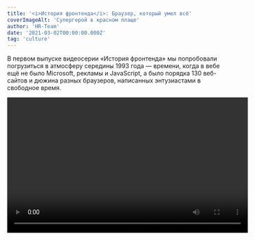 ```yaml
---
title: '<i>История фронтенда</i>: Браузер, который умел всё'
coverImageAlt: 'Супергерой в красном плаще'
author: 'HR-Team'
date: '2021-03-02T00:00:00.000Z'
tag: 'culture'
---
```


<Subtitle>В первом выпуске видеосерии «История фронтенда» мы попробовали погрузиться в атмосферу середины 1993 года — времени, когда в вебе ещё не было Microsoft, рекламы и JavaScript, а было порядка 130 веб-сайтов и дюжина разных браузеров, написанных энтузиастами в свободное время.</Subtitle>

<Video width="560" height="315">
    <iframe 
        width="100%"
        height="100%"
        src="https://www.youtube.com/embed/7nrDctGYOIk" 
        frameborder="0" 
        allow="accelerometer clipboard-write; encrypted-media; gyroscope; picture-in-picture" 
        allowfullscreen
    />
</Video>
<Caption size='l'>
    Этот пост — статья-компаньон к видеоролику об истории фронтенд-разработки. Если вы его ещё не смотрели, сделайте это <a href="https://www.youtube.com/watch?v=7nrDctGYOIk" target="_blank">сейчас</a>.
</Caption>

**М**ы выяснили, что некоторые из вещей, которые кажутся нам куда более поздним изобретением (например, таблицы стилей, встроенный в HTML-страницу JavaScript-код, вкладки, отображение PDF и многое другое), в начале 90-х не только обсуждались, но и были реализованы на практике. Мало того, оказалось, что рядом с корявым юным вебом процветал мир «офлайн-гипермедиа». И царил в нём HyperCard — система, где можно было создавать нечто вроде media-rich веб-сайтов, со сложнейшими встроенными скриптами и анимацией… только вот доступных лишь с местного носителя. Именно HyperCard вдохновил вундеркинда по имени Пэй-Юань Вэй создать такой же могучий гипермедиа-браузер со скриптами, только в Интернете. Но тут ошеломляющий успех браузера Mosaic похоронил всех конкурентов — и история веба пошла своим путём, снова вернувшись к подобным технологиям лишь в следующие 10 лет.

**Мы поподробнее расскажем о некоторых вопросах, затронутых в ролике, — а заодно приведём цитаты из источников и ссылки на интересные материалы.**


## Реконструкция двух первых браузеров: LMB и WWW

Внимательный зритель, возможно, обратил внимание на качественную эмуляцию в видео двух первых браузеров, разработанных в ЦЕРН — графического WorldWideWeb (позже его переименовали в Nexus, по понятным причинам) и текстового Line Mode Browser. Зачастую программы из того времени не то что сложно сэмулировать — их вообще уже не найти!

<Video width="560" height="315">
    <iframe 
        width="100%"
        height="100%"
        src="https://www.youtube.com/embed/3c3Rt6QbHDw?start=5" 
        frameborder="0" 
        allow="accelerometer clipboard-write; encrypted-media; gyroscope; picture-in-picture" 
        allowfullscreen
    />
</Video>
<Caption size='s'>
    Для сравнения — вот запись настоящего WorldWideWeb на «живом» NeXT Cube.
</Caption>

Это погружение в историю стало возможным благодаря проекту WorldWideWeb Rebuild Project, организованного в честь тридцатилетия первого браузера (а вместе с ним и Веба). В 2019 году <a href="https://worldwideweb.cern.ch/colophon/" target="_blank">десяток волонтёров-«хакеров»</a> (в классическом смысле) со всего мира съехались в Швейцарию, где за пять дней штурмовки и прототипирования воссоздали эти браузеры с помощью JavaScript и React — а вдобавок сопроводили их наглядной исторической справкой и другими плюшками (вроде <a href="https://worldwideweb.cern.ch/timeline/" target="_blank">анимированной инфографики</a>: на ней видно, как несколько технологических направлений пересеклись в 1990 году в той самой судьбоносной точке).

На сайтах двух подпроектов можно прочитать про <a href="https://worldwideweb.cern.ch/code/" target="_blank">приключения команды с исходниками</a> (спойлер: единственный сохранившийся образец не удалось скомпилировать), узнать, как они воссоздали <a href="https://worldwideweb.cern.ch/typography/" target="_blank">«пиксельную» Гельветику</a> в векторе и как реализовали <a href="https://line-mode.cern.ch/makingof/" target="_blank">посимвольный вывод</a> старого терминала (с помощью чёрного «занавеса», который приоткрывается по квадратику).

А здесь можно прочитать <a href="https://adactio.com/articles/15975" target="_blank">расшифровку доклада</a> этой рабочей группы, где они рассказывают об историческом контексте своего проекта и о трудностях, которые им пришлось преодолеть, а также осмысляют историю Веба.

## NeXT умер, но дело его живёт

Заслуживает внимания и сама машина, на которой Тиму Бернерсу-Ли удалось так быстро и сравнительно легко разработать свой браузер. Он сам это не раз отмечает — мол, именно благодаря простой и удобной экосистеме NeXTSTEP он смог быстро реализовать свою идею, не тратя драгоценное время на написание собственного интерфейса или текстового движка

<Quote 
    type='black'
    author="Тим Бернерс-Ли" 
    linkText="Записка о браузере WorldWideWeb" 
    linkHref="https://www.w3.org/People/Berners-Lee/WorldWideWeb.html"
>
  Я написал программу на компьютере NeXT. Это дало мне преимущество в виде замечательных инструментов — классная была среда в целом. По сути, я мог за пару месяцев сделать то, что пришлось бы делать около года на других платформах, потому что на NeXT многое уже было сделано за меня. Там был конструктор приложений, где можно было делать меню быстрее, чем ты их придумываешь. Были все компоненты, чтобы сделать WYSIWYG («что вижу, то и будет», то есть прямое редактирование текста на экране, как он будет печататься или выводиться) текстовый процессор. Мне оставалось лишь добавить гипертекст (добавив подкласс объекта Text)
</Quote>

Инструменты, о которых говорит Бернерс-Ли — это NeXTSTEP, программный комплекс, поставлявшийся вместе с компьютером NeXT. В него входила не только операционная система (имевшая собственное название, Mach) и приложения вроде часов, почтового клиента и органайзера, но и полный комплекс средств разработки ПО. Задумка была в том, что владелец компьютера NeXT мог разработать на нём абсолютно любые приложения для того же NeXT (об этом прямо сказано во вступлении к <a href="http://vtda.org/docs/computing/NeXT/NeXT%200.9-1.0%20Release%20Description.pdf" target="_blank">Release Notes</a> к версии 0.9–1.0 системы).

Для этого, кроме языка Objective-C, в NeXTSTEP были встроены разнообразные «киты»: например, конструктор интерфейса и модуль текстового процессора с редактором стилей и WYSIWYG-редактированием.


<Video width="560" height="315">
    <iframe 
        width="100%"
        height="100%"
        src="https://www.youtube.com/embed/J36lUowZn8A?start=36" 
        frameborder="0" 
        allow="accelerometer clipboard-write; encrypted-media; gyroscope; picture-in-picture" 
        allowfullscreen
    />
</Video>
<Caption size='s'>
    Стив Джобс задвигает речь про всесильность своего компьютера для телезрителей (в которой мудро не упоминает ни одно из его реальных преимуществ). Фигурирует скрипач.
</Caption>

Так как идеологом всей этой системы был Стив Джобс, её наработки никуда не пропали: наоборот, её ноги до сих пор торчат из самых последних версий macOS.

Например, самый базовый класс для создания текста в macOS до сих пор <a href="https://developer.apple.com/documentation/appkit/nstext" target="_blank">называется NSText</a> (так же назывался стилевой движок, использованный Бернерсом-Ли). А входит он… правильно, в класс <a href="https://developer.apple.com/documentation/appkit/nsview" target="_blank">NSView</a>. И так далее — приставку NS довольно часто можно обнаружить в документации для разработки под Mac. И преемственность не только внешняя: так, <a href="https://developer.apple.com/library/archive/documentation/TextFonts/Conceptual/CocoaTextArchitecture/Introduction/Introduction.html" target="_blank">Cocoa text system</a>, система работы с текстом macOS, <a href="https://en.wikipedia.org/wiki/Cocoa_text_system" target="_blank">произошла</a> напрямую от NSText (посредством <a href="https://en.wikipedia.org/wiki/OpenStep" target="_blank">OpenStep</a> — официальной адаптации NeXTSTEP к другим платформам, которая в итоге сама <a href="https://en.wikipedia.org/wiki/Rhapsody_(operating_system)" target="_blank">легла в основу</a> Mac OS X).

<Video width="560" height="315">
    <iframe 
        width="100%"
        height="100%"
        src="https://www.youtube.com/embed/0sOyuiPtlok" 
        frameborder="0" 
        allow="accelerometer clipboard-write; encrypted-media; gyroscope; picture-in-picture" 
        allowfullscreen
    />
</Video>

А вот подробное видеосравнение интерфейса и возможностей NeXTSTEP с современным macOS. Тут уже лес торчащих ног застилает горизонт: от <a href="https://upload.wikimedia.org/wikipedia/en/1/1d/NeXTSTEP_desktop.png" target="_blank">стандартных менюшек и «док-панели»</a> до встроенных в систему шахмат и словаря. В современном macOS даже <a href="https://www.youtube.com/watch?t=394&v=0sOyuiPtlok&feature=youtu.be&ab_channel=ComputerClan" target="_blank">сохранилась одна gif-анимация</a> из NeXTSTEP!

**Да, а ещё на машинах NeXT разработали Doom и Quake.**

<Img 
    src='/images/dont-resize/ru/frontend-history-the-browser-that-could-do-everything/obama/all.gif' 
    alt='Барак Обама дропает микрофон' 
    withOutProcessing
    align='left'
>

## Многообраузие–1993: почему ЦЕРН не участвовал?

Что имел в виду Кайю, когда говорил про эту эпоху «Мы хотели от браузеров большего»? Если процитировать точнее, то он выразился так:

<Quote 
    type='black'
>
  ...Вот так же и с Mosaic. Он был довольно дрянной —  но его легче было установить. И он сразу обошёл то, что мы пытались сделать, — он просто нас на корню убил в части браузеров! Потому что мы пытались сделать более сложные вещи с браузером, чем Mosaic. Вот вам пример, что порой лучшее решение задавливают — или оно появляется гораздо позже, потому что лёгкое решение… Ну, оно как вирус, растёт быстрее всех.
</Quote>

Звучит немного непонятно: кто такие «мы» и что эти «мы» пытались сделать?

<Img imageName='photo_1' alt='Фотография Бернерса-Ли и Кайю' align='left'/>

Ведь Бернерса-Ли и Кайю нет среди создателей тогдашних популярных графических браузеров. Да, Кайю в какой-то момент написал первый простенький браузер для Macintosh (Samba), но в остальном был скорее менеджером, опытным ЦЕРНовским бюрократом, улаживающим дела; а браузер Бернерса-Ли для NeXT (Nexus) так никуда и не портировали. 

То есть, если читать краткую версию истории Веба, всё выглядит так: изобретатели предложили стандарт, выложили базовый фреймворк, сделали Веб общественным достоянием (кстати, как раз в результате многомесячного бодания Кайю с юридическим отделом ЦЕРН) — а потом умыли руки и уступили сцену молодым.

На самом деле у Бернерса-Ли было крайне чёткое и масштабное видение Веба как проекта — и очень сильные мнения по поводу того, какими должны быть веб-сайты, серверы и браузеры. Он крайне хотел «рулить» развитием Веба и пытался это делать. 

Но увы, размер его команды никогда не превышал 3-4 человек: сам Тим, Кайю и по одному практиканту у каждого (именно таким студентом был Жан-Франсуа Грофф, который упоминался в видео, — он написал библиотеки libwww, на которых были построены почти все ранние браузеры). У них просто не было людей, времени и денег на разработку сложных продуктов. Да, ЦЕРН обладал уникальным интернет-оборудованием (он был центром первого в Европе <a href="https://cerncourier.com/a/gigabits-the-grid-and-the-guinness-book-of-records/" target="_blank">мегабитного</a> бэкбона, первым установил мегабитную связь с США, а в 1991 году пропускал через себя <a href="https://information-technology.web.cern.ch/sites/information-technology.web.cern.ch/files/02_The%20role%20of%20CERN%20is%20the%20Internet-v6-Timing%2010-Museum.pptx" target="_blank">80% мирового интернет-трафика</a>) — но Веб оставался личным проектом Бернерса-Ли (как бы побочным продуктом его деятельности по улучшению интранета ЦЕРН и созданию удобной адресной книги для сотрудников).

<Video width="560" height="315">
    <iframe 
        width="100%"
        height="100%"
        src="https://www.youtube.com/embed/sBkY5NG3tck" 
        frameborder="0" 
        allow="accelerometer clipboard-write; encrypted-media; gyroscope; picture-in-picture" 
        allowfullscreen
    />
</Video>
<Caption size='s'>
    В этом видео Жан-Франсуа Грофф рассказывает, как встроил в рабочий церновский NeXT «хак», который открыл доступ гостевым пользователям по телнету: так они могли впервые запустить браузер и скачать свой (специалисты по безопасности пробивают лоб рукой).
</Caption>

<Video width="560" height="315">
    <iframe 
        width="100%"
        height="100%"
        src="https://www.youtube.com/embed/rKaAVobE-3k?start=1562" 
        frameborder="0" 
        allow="accelerometer clipboard-write; encrypted-media; gyroscope; picture-in-picture" 
        allowfullscreen
    />
</Video>
<Caption size='s'>
    А в этом полуторачасовом интервью Музею компьютерных технологий  Жан-Франсуа Грофф вспоминает об инструментах, которые тогда использовал, и вообще о своей жизни в ЦЕРНе. Например: «У меня тогда вся жизнь была в emacs, такой текстовый редактор, который мог всё, только разве что кофе не варил». А ещё он ночами работал, а днём катался на лыжах! Полную расшифровку видео см. <a href="https://computerhistory.org/wp-content/uploads/2016/08/CHM-Oral-History-Groff-102702210-05-01.pdf" target="_blank">здесь</a>.
</Caption>

Поэтому Бернерс-Ли тратил всё своё время и силы, пытаясь повлиять на тех, кто мог «раскрутить» Веб и стать его первыми «звёздами». —  Так, в 1992 году он выторговал у начальства командировку в США и объехал там всех людей, которые разрабатывали тогда браузеры (про его полный надежд визит к Пэй-Юань Вэю см. ниже).
Но большинство тогдашних веб-разработчиков так и остались «любителями».
Конечно, в отличие от одержимого Бернерса-Ли, им трудно было представить новый мир, где Вебом пользуется каждый, а веб-разработчики влияют на все сферы жизни. Поэтому, хотя они и работали в свободное время и не за страх, а за совесть, они не возлагали больших надежд на это хобби.


> **Бесполезный факт:** из всех ранних браузеров только один не базировался на библиотеке Гроффа libwww: это был Cello. Его автор Том Брюс написал интерпретатор и движок своего браузера с нуля. Вот тут Грофф слегка <a href="https://youtu.be/rKaAVobE-3k?t=1647" target="_blank">впечатляется</a>, узнав об этом в 2009 году.

К примеру, финские студенты, которые разработали один из первых браузеров Erwise, забросили свою программу после первой же версии и разбежались после выпуска. Другие, как Дэйв Рэггетт и Пэй-Юань Вэй, воспринимали свои браузеры прежде всего как научные инструменты для отработки новых технологий — **им не приходила в голову мысль сделать свой браузер коммерческим продуктом и прославиться**.

А тщеславному и общительному Марку Андриссену — пришла: как известно, он первым стал воспринимать свой браузер как продукт, а его разработку и поддержку — как работу. Но об этом в следующий раз — когда начнутся браузерные войны, а сам Андриссен станет одной из влиятельных сил, диктующих пути развития фронтенда.

## Неслучайная простота HTML

<Img imageName='photo_2' alt='Скриншот из редактора кода с тегами html' align='left'/>
<Caption size='s'>
    У первой версии HTML никогда не было номера; обычно её называют «0.9».
    <div>Впрочем, сразу после неё вышла версия 2.0.</div>
</Caption>

Язык разметки HTML за много лет претерпел много изменений, малых и больших. Но в нашем ролике можно увидеть, насколько радикально, даже шокирующе простым он был в самый момент своего появления.
И если вчитаться в историю работы его создателя Бернерса-Ли, можно понять, что это неслучайно. Он намеренно сделал HTML настолько простым и компактным, насколько мог, — и подчеркивал, что фокус в развитии Веба не должен идти по пути усложнения HTML, который он воспринимал лишь как связку, «клей» для других компонентов (исполняемого кода, медиаконтента и т. п.). Сам Бернерс-Ли сравнивал Веб с рыночной экономикой, а HTTP и HTML — с валютой, то есть единой конвенцией взаимодействия при бесконечном разнообразии товаров и услуг.

<Img imageName='photo_3' alt='Скриншот из редактора кода с тегами html' align='left'/>

**Мало того, простота HTML имела стратегические и дипломатические цели**. Так Бернерс-Ли надеялся снизить «боль адаптации» внутри ЦЕРНа — то есть на первом рубеже внедрения технологии. А на более широком уровне — максимально устранить «боль» от потребления веб-контента на любых комбинациях «железа», операционных систем и программ.

<Quote 
    type='black'
    linkText="Weaving the Web, T. Berners-Lee, 2000, p. 41" 
    linkHref="https://www.w3.org/People/Berners-Lee/Weaving/Overview.html"
>
  Так как я знал, что будет сложно убедить весь мир использовать новую информационную систему, я хотел перетянуть на свою сторону всех, кого мог.
</Quote>

Именно поэтому он сделал HTML внешне похожим на SGML (которым в виде SGML GUID пользовались в ЦЕРНе; <a href="https://www.w3.org/History/1992/nfs_dxcern_mirror/rpc/doc/User/rpcuser.sgml" target="_blank">пример</a>). Благодаря этому ЦЕРН столь безболезненно перешёл на WWW: порой уже существующие рабочие SGML-документы можно было превратить в читабельный HTML, просто <a href="https://www.w3.org/2012/08/history-of-the-web/origins.htm#c6p3" target="_blank">сменив</a> расширение файла с .sgml на .html! 

Поэтому же HTML так легко прощал ошибки: в отличие от идеологии SGML, он вообще не требовал строгого оформления документа (например, тегов `<body>` и `<head>` тогда ещё просто не было); а его интерпретатор просто обрабатывал знакомые теги, игнорировал и не отображал незнакомые — а всё, что осталось, выводил текстом.

Брайан Карделл (<a href="https://dev.opera.com/authors/brian-kardell/" target="_blank">Brian Kardell</a>) в своей «Крат(ень)кой истории Вселенной Веба» <a href="https://bkardell.com/blog/Brief-ish-History-of-The-Web-Part-2.html" target="_blank">приводит</a> красноречивый пример — самый старый из сохранившихся HTML-документов от 3 декабря 1990 года (<a href="https://www.w3.org/2012/08/history-of-the-web/origins.htm#c6p3" target="_blank">ссылка</a>). 

В нём нет ни `doctype`, ни `<html>`, ни `<head>`, ни `<title>`, ни `<body>`. А в конце — закрывающий тег с перепутанными буквами (`</lo>` вместо `</ol>`). И ничего: он отображался тогда, и легко отобразится на любой машине сейчас, в 2020 году! **Вот поэтому HTML и был задуман столь простым**.

## Баллада про HyperCard

<Video width="560" height="315">
    <iframe 
        width="100%"
        height="100%"
        src="https://www.youtube.com/embed/v9o5Ld8hpug"
        frameborder="0" 
        allow="accelerometer clipboard-write; encrypted-media; gyroscope; picture-in-picture" 
        allowfullscreen
    />
</Video>

В видео не упоминается об этом прямо, но HyperCard был в США по-настоящему популярным. Сейчас читать об этом очень странно — настолько успела забыться эта система. Но она породила массу интересных и колоритных проектов, которые ощущаются как какой-то альтернативный, ретрофутуристический веб-до-веба. Перечислим некоторые из них.

### Whole Earth Catalog

Один из самых знаковых HyperCard-продуктов, идеальная встреча двух идей и концепций — это оцифрованная гипертекстовая версия <a href="https://en.wikipedia.org/wiki/Whole_Earth_Catalog" target="_blank">Whole Earth Catalog</a>. Этот справочник продвинутого искателя (хиппи, анархиста, мейкера, сторонника жизни off-the-grid — словом, человека контркультуры) сам по себе был предтечей интернета. Стив Джобс <a href="https://news.stanford.edu/news/2005/june15/jobs-061505.html" target="_blank">назвал</a> его «одной из библий моего поколения, ’Гуглом’ за 35 лет до создания ‘Гугла’».

<Img imageName='photo_4' alt='Скриншот HyperCard-продукта Whole Earth Catalog' align='left'/>

Cоздатель WEC, <a href="https://en.wikipedia.org/wiki/Stewart_Brand" target="_blank">Стюарт Бренд</a>, в конце шестидесятых задумал его как всемирную базу знаний и инструментов для продвинутых людей будущего — от полезных товаров и способов построить дом или перегнать брагу до книг по самоорганизации и финансовой независимости. Его девиз, с которого каталог начинался: «Мы стали подобны богам — стоит научиться делать это хорошо» (We are as gods and might as well get good at it).

<Img imageName='photo_5' alt='Фото диска и скриншот интерфейса Whole Earth Catalog' align='left'/>

Ну а в 1988 году WEC был в виде уже настоящего, всамделишного гипертекста, на 9742 карточках и одном компакт-диске, всего за $150. Весило всё это 413 MB (из которых звук занимал 344 MB). Монументальная вещь.

<Img imageName='photo_6' alt='Cкриншоты интерфейса Whole Earth Catalog' align='left'/>
<Caption size='s'>
    Благодаря Internet Archive теперь его можно запустить прямо в <a href="https://blog.archive.org/2020/07/08/the-whole-earth-on-cd-rom-in-hypercard-in-your-browser/" target="_blank">браузере</a>
.
</Caption>

## Beyond Cyberpunk

Ещё одна культовая энциклопедия, на этот раз попытка собрать в одном месте всё про киберпанк, и сделать это круто — так же круто, как тогда ощущался сам этот… жанр? стиль? культура?

Пока журналы вроде Mondo 2000 <a href="https://aphelis.net/wp-content/uploads/2012/06/Mondo_2000_magazine_issue_10_1993_RU_a_Cyberpunk_p30.jpg" target="_blank">шутили про несуществующую субкультуру «киберпанков»</a> (нет, эта фотография — <a href="https://www.mondo2000.com/2017/08/30/r-u-a-cyberpunk-well-r-u-punk/" target="_blank">не всерьёз</a>), коллектив гиковской BBS (электронной доски объявлений) под названием The Well решил создать своё «гипермедиа» про любимый жанр: со списком главных и новых произведений, подборкой статей и эссе, рецензиями на книги и фильмы. И, конечно, с крутейшей анимацией, звучками, случайными глитчами и прочими эффектами киберпространства.

<Img imageName='photo_7' alt='Фото диска Beyond Cyberpunk' align='left'/>

Результат превзошёл их самые дикие мечты. Во-первых, в качестве участников и авторов текстов отметилась вся элита тусовки (включая Брюса Стерлинга, Руди Ракера и Марка Лейдлоу). Во-вторых, сам получившийся продукт стал невероятно вирусным: о нём рассказывали, им восхищались, его переписывали, с его персонажами носили мерч, его представляли в галереях и на страницах газет.

<Img imageName='photo_8' alt='Изображение логотипа Beyond Cyberpunk’а' align='left'/>
<Caption size='s'>
    А вот и сама стопка <a href="https://archive.org/details/BeyondCyberpunkMacintosh" target="_blank">в эмуляторе на archive.org</a>.
</Caption>

Среди знаменитых фанатов BCP были Робин Уильямс, Лили Томлин, Уильям Шетнер и Билли Айдол (его киберпанк так впечатлил, что он записал про это <a href="https://www.youtube.com/watch?v=IKFPdf8-Uew" target="_blank">целый альбом</a>, которого до сих пор стесняются все поклонники киберпанка), а также режиссёр «Военных игр» Джон Бэдхем:; его футболка с девочкой-маскотом BCP Kata Sutra так понравилась актрисе Бриджит Фонда, что та <a href="https://boingboing.net/2014/09/12/into-the-future-the-making-of.html" target="_blank">выклянчила её себе</a>.

**Сегодня в сети существует <a href="http://www.streettech.com/bcp/" target="_blank">веб-версия Beyond Cyberpunk</a>: расширенная, дополненная… но совсем не такая волшебная.**

## Myst и Cyan

Даже если бы в HyperCard, программе для создания презентаций и картотек, просто создали хоть сколько-то популярную игру — это уже было бы интересно. Но в ней создали Myst — самую успешно продаваемую в истории игру для PC (лишь через 9 лет её обошли The Sims), первый игровой killer app для CD-дисководов и одну из самых важных PC-игр в принципе.

<Img imageName='photo_9' alt='Фото содержания издания Myst' align='left'/>

Это был не первый опыт Cyan Inc. с HyperCard: до этого её основатели братья Миллер создали в программе целых три псевдоквеста. «Псевдо» они не потому, что плохие: идеей Миллеров было создавать «игры-игрушки» для детей, без концовки и условий победы. В этих играх (<a href="https://store.steampowered.com/app/63630/The_Manhole_Masterpiece_Edition/" target="_blank">The Manhole</a>, <a href="https://store.steampowered.com/app/63620/Cosmic_Osmo_and_the_Worlds_Beyond_the_Mackerel/" target="_blank">Cosmic Osmo and the Worlds Beyond the Mackerel</a> и <a href="https://store.steampowered.com/app/63640/Spelunx_and_the_Caves_of_Mr_Seudo/" target="_blank">Spelunx</a>) игрок просто путешествовал по забавным и сюрреалистичным закольцованным мирам, тыкал в предметы и персонажей и наблюдал за эффектом.

<Video width="560" height="315">
    <iframe 
        width="100%"
        height="100%"
        src="https://www.youtube.com/embed/t4wqbzb1xc0"
        frameborder="0" 
        allow="accelerometer clipboard-write; encrypted-media; gyroscope; picture-in-picture" 
        allowfullscreen
    />
</Video>
<Caption size='s'>
    Ремастер-версия игры The Manhole — с закадровой озвучкой и цветной графикой.
</Caption>

Делая Myst, Миллеры сохранили фирменную любовь к сюру, но добавили в рецепт сложные головоломки и более взрослую эстетику (и лишь потом, со скрипом — куцый сюжет). Игра нагрузила HyperCard до предела: из программы <a href="http://myst.patchallel.com/myst_fl.html" target="_blank">вырезали</a> все лишние модули и управляли ей через XCMD-команды. Всего в игре было больше 2500 карточек, с отдельными стопками для каждой из «Эпох» (миров). 

<Video width="560" height="315">
    <iframe 
        width="100%"
        height="100%"
        src="https://www.youtube.com/embed/94pzx_9LkVI?start=666"
        frameborder="0" 
        allow="accelerometer clipboard-write; encrypted-media; gyroscope; picture-in-picture" 
        allowfullscreen
    />
</Video>
<Caption size='s'>
    Ролик о создании Myst. Можно видеть окно со скриптом на HyperTalk.
</Caption>

Создатели <a href="http://myst.patchallel.com/myst_fl.html" target="_blank">говорили</a>, что благодаря HyperCard они имели возможность быстро менять в программе что угодно до самого релиза — ведь HyperCard не компилировался, а содержимое карточек и стопок можно было в любой момент отредактировать напрямую.

<Quote 
    type='black'
    author="Рэнд Миллер"
>
  Чувствую, если бы мы писали Myst на C или Pascal, мы бы до сих пор над ним сидели.
</Quote>

## Сожаления Аткинсона

В ролике упоминается, что Билл Аткинсон, создатель HyperCard, жалел о том, что не догадался сделать его сетевым. Об этом можно прочесть в статье о нём в Wired:

<Quote 
    type='black'
    author="Билл Аткинсон"
    linkText="интервью WIRED, 2002" 
    linkHref="https://www.wired.com/2002/08/hypercard-what-could-have-been/"
>
  Со временем я осознал, что промахнулся с HyperCard. Я вырос в «Эпл», в «культуре коробочек». Если бы вырос бы в фирме Sun с её «культурой сетей», быть может, HyperCard стал бы первым веб-браузером. <...> Я думал, что связать всех людей по сети — это фантазёрство. Как же я ошибался.
</Quote>

Кто знает? Выйди HyperCard в интернет — может быть, Apple смог бы определить всю инфраструктуру и форматы будущего веба; а потом, используя это как рычаг, всё-таки опрокинул бы «Майкрософт»! Но вышло иначе.

<Video width="560" height="315">
    <iframe 
        width="100%"
        height="100%"
        src="https://www.youtube.com/embed/ejdgTVj7ZG8?start=402"
        frameborder="0" 
        allow="accelerometer clipboard-write; encrypted-media; gyroscope; picture-in-picture" 
        allowfullscreen
    />
</Video>

А вот творческий вечер Аткинсона, где он сравнивает HyperCard с open source и «гитхабом до гитхаба» — потому что сами скрипты стопок были читаемыми и открытыми: ими обменивались подобно свободному ПО или панк-зинам.

>**Тёплый, ламповый апп**
>
>Сегодня создатель HyperCard Билл Аткинсон — фотограф дикой природы. Он создал <a href="https://apps.apple.com/us/app/photocard-by-bill-atkinson/id333208430" target="_blank">собственное приложение для AppStore</a>, которое позволяет создать, распечатать и послать почтовую открытку по почте прямо из iPhone или iPad: внутри можно выбрать одну из фотографий Билла или загрузить свою, украсить это дело стикерами и шаблонами (его собственного дизайна) и написать послание. 
>
>Самое странное, что после этого макет отправляется на почту самому Аткинсону — тот каждый день встаёт в 5 утра, отсылает макеты в типографию, а потом рассылает конверты по почте. Он говорит, что больше всего в жизни гордится этим приложением и его возможностями. Такие дела.
>
>И сам Билл, и его жена <a href="https://www.wired.com/2002/08/hypercard-what-could-have-been/" target="_blank">до сих пор используют</a> HyperCard. Он написал себе адресную книгу и приложения для работы и обновления веб-сайта; а его жена, Сиу полностью управляет семейным бизнесом через большую стопку HyperCard собственной разработки..

## HyperCard сегодня

Множество случайно сохранившихся стопок можно найти в специальной коллекции на <a href="https://archive.org/details/hypercardstacks" target="_blank">archive.org</a>. Нет-нет и вспомнят о системе на YouTube:

<Video width="560" height="315">
    <iframe 
        width="100%"
        height="100%"
        src="https://www.youtube.com/embed/_h92eJI33Gk"
        frameborder="0" 
        allow="accelerometer clipboard-write; encrypted-media; gyroscope; picture-in-picture" 
        allowfullscreen
    />
</Video>
<Caption size='s'>
    Усидчивый блогер обозревает различные игры под HyperCard
</Caption>

А на инди-игровой платформе Itch.io даже провели тематический игровой джем, <a href="https://itch.io/jam/merveilles-hyperjam/entries" target="_blank">Merveilles HyperJam</a>. Одной из созданных игр стал стильный «демейк» культового Silent Hill P. T.:

<Video width="560" height="315">
    <iframe 
        width="100%"
        height="100%"
        src="https://www.youtube.com/embed/f2ft1uovxaQ"
        frameborder="0" 
        allow="accelerometer clipboard-write; encrypted-media; gyroscope; picture-in-picture" 
        allowfullscreen
    />
</Video>

## Ещё больше про Пэй-Юань Вэя и его «Виолу»!

**Казалось бы, видео и так целиком посвящено восхвалению браузера ViolaWWW — куда уж дальше? Но поверьте,: там действительно есть ещё о чём поговорить.**

<Img imageName='photo_10' alt='Фотография Пэй-Юань Вэй' align='left'/>
<Caption size='s'>
    Одна из двух фотографий Вэя,
    <div>которые получается найти в «гугле».</div>
</Caption>

Начнём с мимоходом брошенной ремарки, из которой следует, что Пэй-Юань Вэй тогда чуть было не создал собственный Веб (т. е. инфраструктуру для сетевого гипертекста). Конкретно об этом пишут Р. Кайю и Ж. Жильи в книге «Как зарождался Веб»:

<Quote 
    type='black'
    linkText="How the Web Was Born, R. Cailliau & J. Gillies, 2000, p. 214" 
    linkHref="https://books.google.ru/books?id=pIH-JijUNS0C&pg=PA214&redir_esc=y#v=onepage&q&f=false"
>
  Оболочка X Window была системой на базе Unix, поэтому TCP/IP в неё уже был встроен, и использовать Интернет было вполне логично. Теперь вопрос был в том, как пересылать его «Viola-страницы» через Интернет. [Вэй] был на грани того, чтобы независимо изобрести сетевой гипертекст. “И тут я читаю e-mail Тима про World Wide Web”, вспоминает он. “URL — это было очень, очень умно; это было точно то, что мне нужно”. Он послал Тиму письмо, мол, “хочу написать браузер под иксы”. “Хорошая идея”, ответил ему Тим в рассылке www-talk 9 декабря [1991 г.]. Через четыре дня Пэй Вэй объявил на www-talk о том, что создал браузер.
</Quote>

Эта догадка может показаться натянутой. Но, вчитываясь в историю Вэя и оценивая амбициозность его идей, становится даже странно — насколько резко и полностью он исчез из публичного пространства интернет-разработки. 

<Img imageName='photo_11' alt='Фотография Тим Бернерс-Ли' align='left'/>

Тот же Тим Бернерс-Ли был в прямом смысле его фанатом. Он буквально осыпал Вэя похвалами при любой возможности, и постоянно напоминал о его важной роли в развитии Веба. В 1998 году, принимая почётное членство в академии ЦЕРН, Бернерс-Ли в своей речи <a href="https://bkardell.com/blog/Brief-ish-History-of-The-Web-Part-3.html" target="_blank">сказал</a>:

<Quote type='black'>
  Должен сказать, что мне даже как-то неловко получать это почётное звание, когда есть такие люди, как Пэй Вэй… [который] прочитал о World Wide Web в рассылке и сразу создал очень интересный программный продукт — интерпретируемый язык, который мог посылать код по сети и общаться с экраном (sic)… Вообще, всё то, что он делал, далеко опередило своё время
</Quote>

<Img imageName='photo_12' alt='Фото книги Weaving the Web' align='left' withBigMargin/>

Глубину пиетета можно оценить и в книге «Сплетая Паутину» (Weaving the Web), где в рассказе о своём «паломничестве» в американские центры развития Веба (см. выше) Бернерс-Ли пишет следующее:

<Quote 
    type='black'
    linkText="Weaving the Web, T. Berners-Lee, 2000, p. 63" 
    linkHref="https://www.w3.org/People/Berners-Lee/Weaving/Overview.html"
>
    ...Также я встретился с Пэй Вэем, он всё ещё учился в U.C. Berkeley. Хотя Viola уже привлекла к себе внимание, сложность в её установке мешала её популярности. Мы встретились в кафе близ Сан-Франциско: моей целью было убедить его сделать установку удобнее* и внедрить функцию редактирования (я всё держался за этот идеал). Но Вэя прежде всего интересовала Viola как язык программирования; Веб для него был лишь одной из сфер применения. Я пытался подбодрить его, но без нажима. В конце концов, Viola тогда невероятно активно расширяла охват Веба. Отчасти я хотел встретить его просто чтобы сказать: “Спасибо, ты молодец”.

    Меня удивило, насколько скромно он держался и без зазнайства относился к своим идеям — учитывая, насколько классный у него был продукт. Когда я поздравил его и сказал, что, если «Виолу» развивать, она станет флагманом мира браузеров, Вэй улыбнулся и возразил, что лучше оставит свою программу личным инструментом для исследований. Позже он станет членом Digital Media Group в O’Reilly & Associates… под началом Дейла Доэрти — одного из апологетов раннего веба, который тогда создавал кучу новых интернет-продуктов. Там Вэй использовал «Виолу», чтобы демонстрировать новые онлайн-продукты с использованием разных стилей
</Quote>

На первый взгляд кажется, что Бернерс-Ли ослеплён необъяснимой любовью. Но, скорее всего, он просто ясно видел, куда должны двигаться браузеры, и хотел, чтобы их развивал именно визионер Вэй, а не прагматичный Марк Андриссен с его Mosaic (с ним Бернерс-Ли в эту поездку тоже встречался).

<Img imageName='photo_13' alt='Фото книг O’Reilly & Associates' align='left' />
<Caption size='s'>
    Кстати: O’Reilly & Associates, куда захантили Вэя, — это то самое легендарное издательство книг по программированию со <a href="https://www.oreilly.com/animals.csp" target="_blank">зверюшками</a>! (ну или <a href="https://www.reddit.com/r/shittyprogramming/comments/a6w124/rare_oreilly_books/" target="_blank">так</a>) Их начальник Дейл Доэрти прославился своим чутьём: он помогал популяризовать Unix, стоял у истоков консорциума W3C и придумал термин «Веб 2.0». Именно издательство O’Reilly создало первый в мире коммерческий веб-портал Global Network Navigator (он же первый сайт с платной рекламой) — в том же 1993 году.
</Caption>

Трагичность ситуации заключалась в том, что Вэй полностью отдавал себе отчёт в своих инновациях: он прямо говорил, что в будущем можно будет встроить функционал любых программ в браузер (как мы и делаем сегодня), полностью забыть о вопросе несовместимости форматов и об установке программ. Он также очень упорно шёл к реализации своих идей: после диплома устроился в вычислительный центр, чтобы продолжить работу над Viola, а позже развивал этот комплекс в компании O'Reilly.

<Img imageName='photo_14' alt='Фото книг O’Reilly & Associates' align='left' />

Но он не внял мольбам Бернерса-Ли, который уже тогда понимал: лишь масштабный народный успех ViolaWWW мог бы запустить Вэя на вершину, с которой он смог бы диктовать Вебу свои идеи. И всё, что для этого было нужно — сосредоточиться на самом браузере: облегчить установку* и портировать на другие платформы. А Вэй «улыбнулся и возразил».

>\* ViolaWWW действительно был крайне неудобен для новых пользователей: нужно было скачать runtime языка Viola, установить (при этом возникало немало багов и проблем), а уже в нём запускать сам браузер. И это не говоря об отсутствии портов на любые системы, кроме X Window.

**Вместо Viola «взлетел» Mosaic Марка Андриссена, чьи представления о развитии Веба резко расходились с идеями Бернерса-Ли. О его презрении к самой идее веб-стилей и «борьбе со стандартами» мы расскажем в следующих выпусках сериала, посвящённых CSS и последствиям «войны браузеров» для фронтенд-разработки.**

На этом всё. До следующей серии.

## P. S.: дополнительные источники и материалы по ViolaWWW

Вот <a href="https://web.archive.org/web/20060820145711/http://www.xcf.berkeley.edu/~wei/viola/violaHome.html" target="_blank">здесь</a> (через архив зеркала архива!) можно увидеть старый сайт ViolaWWW, где автор демонстрирует его различные уникальные особенности — включая скриншоты работающих приложений-в-странице и других важных фич. Для особенно любопытных — <a href="https://web.archive.org/web/19990127141653/http://www-pcd.stanford.edu/workshop/slides/wei/talk.html" target="_blank">конспект доклада Вэя о расширяемости браузеров</a>, который он зачитал в Стэнфорде в 1994 году. Также <a href="https://en.wikipedia.org/wiki/ViolaWWW#Firsts" target="_blank">на странице браузера в «Википедии»</a> есть несколько примеров кода на Viola для самых инновационных функций ViolaWWW.

<Video width="560" height="315">
    <iframe 
        width="100%"
        height="100%"
        src="https://www.youtube.com/embed/sbK8PNhDRVM?start=516"
        frameborder="0" 
        allow="accelerometer clipboard-write; encrypted-media; gyroscope; picture-in-picture" 
        allowfullscreen
    />
</Video>
<Caption size='s'>
    А вот смелый товарищ запускает раннюю версию ViolaWWW на виртуальной машине; в том числе можно увидеть демо-апплеты на сайте браузера.
</Caption>

>Напоследок проясним вопрос с хронологией: почему именно 1993 год? Внимательный зритель может отметить, что Пэй-Юань Вэй <a href="https://lists.w3.org/Archives/Public/www-talk/1991NovDec/0023.html" target="_blank">написал</a> в www-talk о том, что собрал демо браузера, в декабре 1991 года; а версия 1.0 ViolaWWW вышла весной 1992 г. Уже в январе 1992 Бернерс-Ли вслух <a href="https://lists.w3.org/Archives/Public/www-talk/1992JanFeb/0002.html" target="_blank">поражается</a>, насколько браузер быстрый. А в первой релизной версии уже было большинство удачных UI-решений.
>
>Но настоящей зрелости (включая полную поддержку встроенных скриптов) ViolaWWW достиг именно весной 1993 года. Это своего рода ключевой момент: только что вышла самая первая версия Mosaic, но пока ещё активно развиваются все упомянутые браузеры. Этот переломный момент мы и выбрали.
>
>И последняя нестыковка: официальная дата публикации библиотеки libwww — ноябрь 1992 г. Как же Вэй мог на неё опираться в конце 1991? Ответ простой: в интервью Музею компьютерных технологий Жан-Франсуа Грофф <a href="https://computerhistory.org/wp-content/uploads/2016/08/CHM-Oral-History-Groff-102702210-05-01.pdf" target="_blank">уточняет</a>, что ранние версии библиотек были доступны ещё с весны 1991, просто у них не было названия. Ими и воспользовался Вэй.
